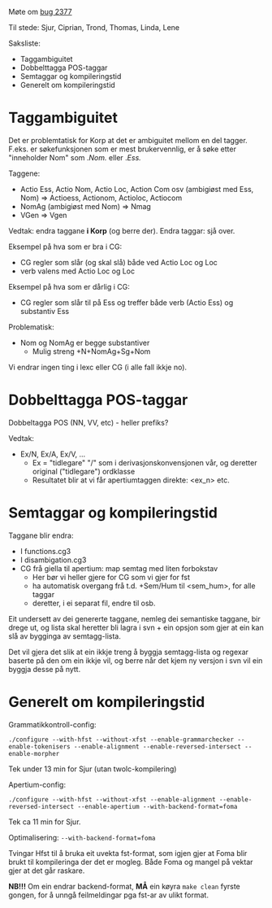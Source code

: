 Møte om [bug 2377](http://giellatekno.uit.no/bugzilla/show_bug.cgi?id=2377)

Til stede: Sjur, Ciprian, Trond, Thomas, Linda, Lene

Saksliste:
* Taggambiguitet
* Dobbelttagga POS-taggar
* Semtaggar og kompileringstid
* Generelt om kompileringstid

# Taggambiguitet

Det er problemtatisk for Korp at det er ambiguitet mellom en del tagger. F.eks. er søkefunksjonen som er mest brukervennlig, er å søke etter "inneholder Nom" som  .*Nom.* eller .*Ess.*

Taggene:
* Actio Ess, Actio Nom, Actio Loc, Action Com osv  (ambigiøst med Ess, Nom) => Actioess, Actionom, Actioloc, Actiocom
* NomAg (ambigiøst med Nom) =>  Nmag
* VGen => Vgen

Vedtak: endra taggane **i Korp** (og berre der). Endra taggar: sjå over.

Eksempel på hva som er bra i CG:
* CG regler som slår (og skal slå) både ved Actio Loc og Loc
* verb valens med Actio Loc og Loc

Eksempel på hva som er dårlig i CG:
* CG regler som slår til på Ess og treffer både verb (Actio Ess) og substantiv Ess

Problematisk:
* Nom og NomAg er begge substantiver
    - Mulig streng +N+NomAg+Sg+Nom

Vi endrar ingen ting i lexc eller CG (i alle fall ikkje no).

# Dobbelttagga POS-taggar

Dobbeltagga POS (NN, VV, etc) - heller prefiks?

Vedtak:
* Ex/N, Ex/A, Ex/V, ...
    - Ex = "tidlegare" "/" som i derivasjonskonvensjonen vår, og deretter original
   ("tidlegare") ordklasse
    - Resultatet blir at vi får apertiumtaggen direkte: <ex_n> etc.

# Semtaggar og kompileringstid

Taggane blir endra:

* I functions.cg3
* I disambigation.cg3
* CG frå giella til apertium: map semtag med liten forbokstav
    - Her bør vi heller gjere for CG som vi gjer for fst
    - ha automatisk overgang frå t.d. +Sem/Hum til <sem_hum>, for alle taggar
    - deretter, i ei separat fil, endre <a> til <adj> osb.

Eit undersett av dei genererte taggane, nemleg dei semantiske taggane,
bir drege ut, og lista skal heretter bli lagra i svn + ein opsjon som gjer at ein kan slå av bygginga av semtagg-lista.

Det vil gjera det slik at ein ikkje treng å byggja semtagg-lista og regexar baserte på den om ein ikkje vil, og berre når det kjem ny versjon i svn vil ein byggja desse på nytt.

# Generelt om kompileringstid

Grammatikkontroll-config:
```
./configure --with-hfst --without-xfst --enable-grammarchecker --enable-tokenisers --enable-alignment --enable-reversed-intersect --enable-morpher
```

Tek under 13 min for Sjur (utan twolc-kompilering)

Apertium-config:
```
./configure --with-hfst --without-xfst --enable-alignment --enable-reversed-intersect --enable-apertium --with-backend-format=foma
```

Tek ca 11 min for Sjur.

Optimalisering:
```--with-backend-format=foma```

Tvingar Hfst til å bruka eit uvekta fst-format, som igjen gjer at Foma blir brukt til kompileringa der det er mogleg. Både Foma og mangel på vektar gjer at det går raskare.

**NB!!!** Om ein endrar backend-format, **MÅ** ein køyra `make clean` fyrste
gongen, for å unngå feilmeldingar pga fst-ar av ulikt format.
